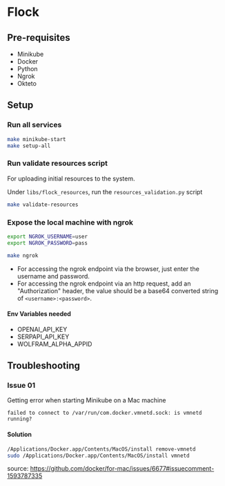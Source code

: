 # Flock

## Pre-requisites

- Minikube
- Docker
- Python
- Ngrok
- Okteto

## Setup

### Run all services

```sh
make minikube-start
make setup-all
```

### Run validate resources script

For uploading initial resources to the system.

Under `libs/flock_resources`, run the `resources_validation.py` script

```sh
make validate-resources
```

### Expose the local machine with ngrok

```sh
export NGROK_USERNAME=user
export NGROK_PASSWORD=pass

make ngrok
```

- For accessing the ngrok endpoint via the browser, just enter the username and password.
- For accessing the ngrok endpoint via an http request, add an "Authorization" header, the value should be a base64 converted string of `<username>:<password>`.

#### Env Variables needed

- OPENAI_API_KEY
- SERPAPI_API_KEY
- WOLFRAM_ALPHA_APPID

## Troubleshooting

### Issue 01

Getting error when starting Minikube on a Mac machine

`failed to connect to /var/run/com.docker.vmnetd.sock: is vmnetd running?`

#### Solution

```sh
/Applications/Docker.app/Contents/MacOS/install remove-vmnetd
sudo /Applications/Docker.app/Contents/MacOS/install vmnetd
```

source: <https://github.com/docker/for-mac/issues/6677#issuecomment-1593787335>
